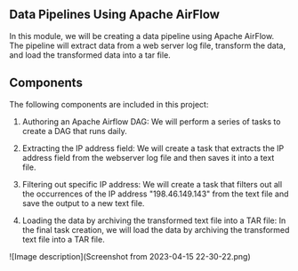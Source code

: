 ## Data Pipelines Using Apache AirFlow
In this module, we will be creating a data pipeline using Apache AirFlow. The pipeline will extract data from a web server log file, transform the data, and load the transformed data into a tar file.

## Components
The following components are included in this project:

1. Authoring an Apache Airflow DAG: We will perform a series of tasks to create a DAG that runs daily.

2. Extracting the IP address field: We will create a task that extracts the IP address field from the webserver log file and then saves it into a text file.

3. Filtering out specific IP address: We will create a task that filters out all the occurrences of the IP address "198.46.149.143" from the text file and save the output to a new text file.

4. Loading the data by archiving the transformed text file into a TAR file: In the final task creation, we will load the data by archiving the transformed text file into a TAR file.

![Image description](Screenshot from 2023-04-15 22-30-22.png)
